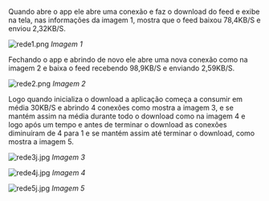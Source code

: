 Quando abre o app ele abre uma conexão e faz o download do feed e exibe na tela, nas informações da imagem 1, mostra que o feed baixou 78,4KB/S e enviou 2,32KB/S.

![rede1.png](https://github.com/IsaacDouglas/exercicio-podcast/tree/master/imagens/rede1.png)
*Imagem 1*

Fechando o app e abrindo de novo ele abre uma nova conexão como na imagem 2 e baixa o feed recebendo 98,9KB/S e enviando 2,59KB/S.

![rede2.png](https://github.com/IsaacDouglas/exercicio-podcast/tree/master/imagens/rede2.png)
*Imagem 2*

Logo quando inicializa o download a aplicação começa a consumir em média 30KB/S e abrindo 4 conexões como mostra a imagem 3, e se mantém assim na média durante todo o download como na imagem 4 e logo após um tempo e antes de terminar o download as conexões diminuíram de 4 para 1 e se mantém assim até terminar o download, como mostra a imagem 5.

![rede3j.jpg](https://github.com/IsaacDouglas/exercicio-podcast/tree/master/imagens/rede3j.jpg)
*Imagem 3*

![rede4j.jpg](https://github.com/IsaacDouglas/exercicio-podcast/tree/master/imagens/rede4j.jpg)
*Imagem 4*

![rede5j.jpg](https://github.com/IsaacDouglas/exercicio-podcast/tree/master/imagens/rede5j.jpg)
*Imagem 5*
